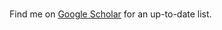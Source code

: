 <br />

Find me on [Google Scholar](https://scholar.google.com/citations?user=n8fv7j4AAAAJ) for an up-to-date list.